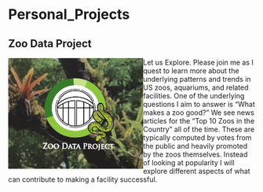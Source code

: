 # Personal_Projects

## **Zoo Data Project**
<img align = "left" width = "275" height = "225" src="https://github.com/jjbocek/Personal_Projects/blob/main/images/zoo%20data%20project%20logo%20with%20back-01-01.png">
Let us Explore. Please join me as I quest to learn more about the underlying patterns and trends in US zoos, aquariums, and related facilities. One of the underlying questions I aim to answer is “What makes a zoo good?” We see news articles for the “Top 10 Zoos in the Country” all of the time. These are typically computed by votes from the public and heavily promoted by the zoos themselves. Instead of looking at popularity I will explore different aspects of what can contribute to making a facility successful. 

